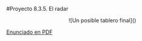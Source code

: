 #Proyecto 8.3.5. El radar

<center>
![Un posible tablero final]()
</center>


[Enunciado en PDF][PDF]

[PDF]: https://raw.githubusercontent.com/gobstones/proyectos-jr/master/Proyectos/Cap.8/8.3.5.El%20radar/Recursos/description.pdf "Enunciado de 'El radar' en PDF"
